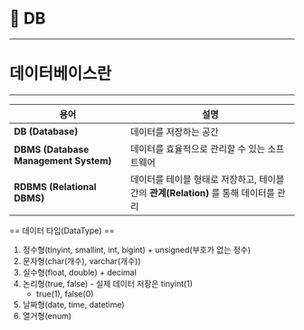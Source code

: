 # 📌 DB
---
# 데이터베이스란
---
 용어     | 설명 |
|----------|------|
| **DB (Database)** | 데이터를 저장하는 공간 |
| **DBMS (Database Management System)** | 데이터를 효율적으로 관리할 수 있는 소프트웨어 |
| **RDBMS (Relational DBMS)** | 데이터를 테이블 형태로 저장하고, 테이블 간의 **관계(Relation)** 를 통해 데이터를 관리 |

 == 데이터 타입(DataType) ==
1. 정수형(tinyint, smallint, int, bigint) + unsigned(부호가 없는 정수)
2. 문자형(char(개수), varchar(개수))
3. 실수형(float, double) + decimal
4. 논리형(true, false)
		- 실제 데이터 저장은 tinyint(1)
    - true(1), false(0)
5. 날짜형(date, time, datetime)
6. 열거형(enum)
